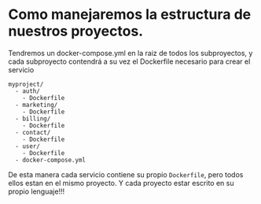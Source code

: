 # Como manejaremos la estructura de nuestros proyectos.

Tendremos un docker-compose.yml en la raiz de todos los subproyectos, y cada subproyecto contendrá a su vez el Dockerfile necesario para crear el servicio
```
myproject/
  - auth/
    - Dockerfile
  - marketing/
    - Dockerfile
  - billing/
    - Dockerfile
  - contact/
    - Dockerfile
  - user/
    - Dockerfile
  - docker-compose.yml
```

De esta manera cada servicio contiene su propio `Dockerfile`, pero todos ellos estan en el mismo proyecto. Y cada proyecto estar escrito en su propio lenguaje!!!